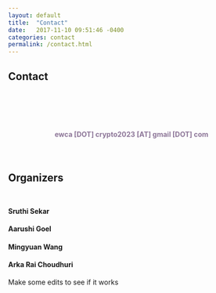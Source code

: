 ```yaml
---
layout: default
title:  "Contact"
date:   2017-11-10 09:51:46 -0400
categories: contact
permalink: /contact.html
---
```


<h2>Contact</h2>
<div style="padding-top: 60px;"></div>


<p><center>
	<h4 style="color:#8d7698">ewca [DOT] crypto2023 [AT] gmail [DOT] com</h4> 
</center></p>

<div style="padding-bottom: 20px;"></div>

<h2> Organizers </h2>
<div style="padding-top: 10px;"></div>
<h4> Sruthi Sekar </h4>
<h4> Aarushi Goel </h4>
<h4> Mingyuan Wang </h4>
<h4> Arka Rai Choudhuri </h4>

Make some edits to see if it works
